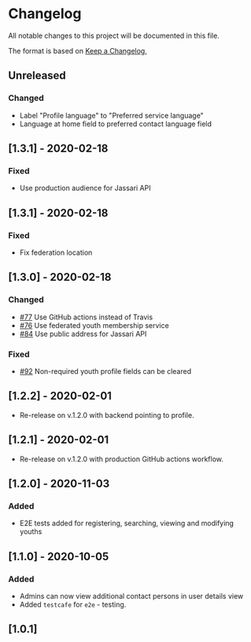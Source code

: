 # Changelog
All notable changes to this project will be documented in this file.

The format is based on [Keep a Changelog](https://keepachangelog.com/en/1.0.0/),

## Unreleased

### Changed

- Label "Profile language" to "Preferred service language"
- Language at home field to preferred contact language field

## [1.3.1] - 2020-02-18

### Fixed

- Use production audience for Jassari API

## [1.3.1] - 2020-02-18

### Fixed

- Fix federation location

## [1.3.0] - 2020-02-18

### Changed
- [#77](https://github.com/City-of-Helsinki/youth-membership-admin-ui/pull/77) Use GitHub actions instead of Travis
- [#76](https://github.com/City-of-Helsinki/youth-membership-admin-ui/pull/76) Use federated youth membership service
- [#84](https://github.com/City-of-Helsinki/youth-membership-admin-ui/pull/84) Use public address for Jassari API

### Fixed
- [#92](https://github.com/City-of-Helsinki/youth-membership-admin-ui/pull/92) Non-required youth profile fields can be cleared

## [1.2.2] - 2020-02-01
- Re-release on v.1.2.0 with backend pointing to profile.

## [1.2.1] - 2020-02-01
- Re-release on v.1.2.0 with production GitHub actions workflow.

## [1.2.0] - 2020-11-03
### Added
- E2E tests added for registering, searching, viewing and modifying youths

## [1.1.0] - 2020-10-05
### Added
- Admins can now view additional contact persons in user details view
- Added `testcafe` for `e2e` - testing.


## [1.0.1]
